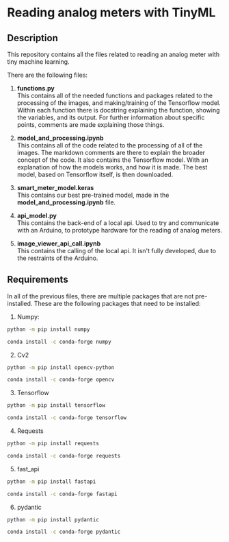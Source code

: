 # Reading analog meters with TinyML

## Description 
This repository contains all the files related to reading an analog meter with tiny machine learning.

There are the following files:
1) **functions.py**\
This contains all of the needed functions and packages related to the processing of the images, and making/training of the Tensorflow model.
Within each function there is docstring explaining the function, showing the variables, and its output.
For further information about specific points, comments are made explaining those things.

2) **model_and_processing.ipynb**\
This contains all of the code related to the processing of all of the images.
The markdown comments are there to explain the broader concept of the code.
It also contains the Tensorflow model.
With an explanation of how the models works, and how it is made.
The best model, based on Tensorflow itself, is then downloaded.

4) **smart_meter_model.keras**\
This contains our best pre-trained model, made in the **model_and_processing.ipynb** file.

5) **api_model.py**\
This contains the back-end of a local api.
Used to try and communicate with an Arduino, to prototype hardware for the reading of analog meters.

6) **image_viewer_api_call.ipynb**\
This contains the calling of the local api.
It isn't fully developed, due to the restraints of the Arduino.

## Requirements
In all of the previous files, there are multiple packages that are not pre-installed.
These are the following packages that need to be installed:
1) Numpy:
```sh
python -m pip install numpy
```

```sh
conda install -c conda-forge numpy
```

2) Cv2
```sh
python -m pip install opencv-python
```

```sh
conda install -c conda-forge opencv
```

3) Tensorflow
  ```sh
python -m pip install tensorflow
```

```sh
conda install -c conda-forge tensorflow
```

4) Requests
  ```sh
python -m pip install requests
```

```sh
conda install -c conda-forge requests
```

5) fast_api
  ```sh
python -m pip install fastapi
```

```sh
conda install -c conda-forge fastapi
```

6) pydantic
```sh
python -m pip install pydantic
```

```sh
conda install -c conda-forge pydantic
```
